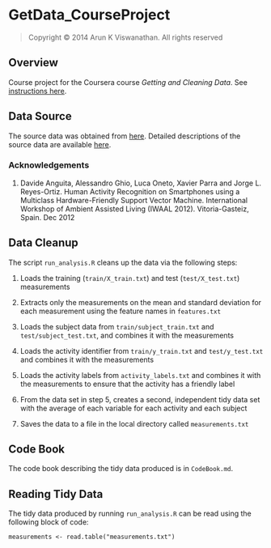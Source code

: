 GetData\_CourseProject
=====================

> Copyright &copy; 2014 Arun K Viswanathan. All rights reserved

## Overview
Course project for the Coursera course *Getting and Cleaning Data*.
See [instructions here](https://class.coursera.org/getdata-016/human_grading/view/courses/973758/assessments/3/submissions).

## Data Source
The source data was obtained from 
[here](https://d396qusza40orc.cloudfront.net/getdata%2Fprojectfiles%2FUCI%20HAR%20Dataset.zip). 
Detailed descriptions of the source data are available 
[here](http://archive.ics.uci.edu/ml/datasets/Human+Activity+Recognition+Using+Smartphones).

### Acknowledgements

1. Davide Anguita, Alessandro Ghio, Luca Oneto, Xavier Parra and Jorge L. 
Reyes-Ortiz. Human Activity Recognition on Smartphones using a Multiclass 
Hardware-Friendly Support Vector Machine. International Workshop of Ambient 
Assisted Living (IWAAL 2012). Vitoria-Gasteiz, Spain. Dec 2012


## Data Cleanup
The script `run_analysis.R` cleans up the data via the following steps:

1. Loads the training (`train/X_train.txt`) and test (`test/X_test.txt`) 
measurements

2. Extracts only the measurements on the mean and standard deviation for each 
measurement using the feature names in `features.txt`

3. Loads the subject data from `train/subject_train.txt` and 
`test/subject_test.txt`, and combines it with the measurements

4. Loads the activity identifier from `train/y_train.txt` and `test/y_test.txt`
and combines it with the measurements

5. Loads the activity labels from `activity_labels.txt` and combines it with 
the measurements to ensure that the activity has a friendly label

6. From the data set in step 5, creates a second, independent tidy data set 
with the average of each variable for each activity and each subject

7. Saves the data to a file in the local directory called `measurements.txt`

## Code Book
The code book describing the tidy data produced is in `CodeBook.md`.

## Reading Tidy Data
The tidy data produced by running `run_analysis.R` can be read using the
following block of code:
```
measurements <- read.table("measurements.txt")
```
